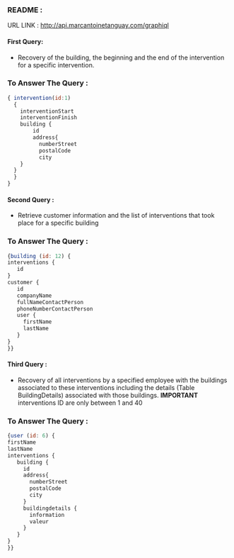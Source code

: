 ### README :

URL LINK : http://api.marcantoinetanguay.com/graphiql

#### First Query:

- Recovery of the building, the beginning and the end of the intervention for a specific intervention.

### To Answer The Query :
```javascript
{ intervention(id:1)
  {
    interventionStart
    interventionFinish
    building {
        id
        address{
          numberStreet
          postalCode
          city
    }
  }
  }
}
```
#### Second Query :
- Retrieve customer information and the list of interventions that took place for a specific building

### To Answer The Query : 
```javascript
{building (id: 12) {
interventions {
   id
}
customer {
   id
   companyName
   fullNameContactPerson
   phoneNumberContactPerson
   user {
     firstName
     lastName
   }
}
}}
```
#### Third Query :

- Recovery of all interventions by a specified employee with the buildings associated to these interventions including the details (Table BuildingDetails) associated with those buildings. **IMPORTANT** interventions ID are only between 1 and 40

### To Answer The Query :
```javascript
{user (id: 6) {
firstName
lastName
interventions {
   building {
     id
     address{
       numberStreet
       postalCode
       city
     }
     buildingdetails {
       information
       valeur
     }
   }
}
}}
```
